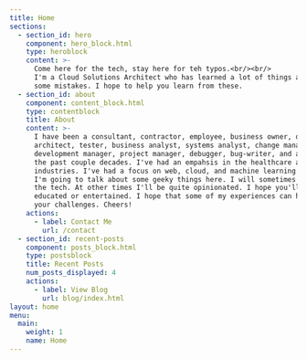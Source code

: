 ```yaml
---
title: Home
sections:
  - section_id: hero
    component: hero_block.html
    type: heroblock
    content: >-
      Come here for the tech, stay here for teh typos.<br/><br/>
      I'm a Cloud Solutions Architect who has learned a lot of things and made
      some mistakes. I hope to help you learn from these.
  - section_id: about
    component: content_block.html
    type: contentblock
    title: About
    content: >-
      I have been a consultant, contractor, employee, business owner, developer,
      architect, tester, business analyst, systems analyst, change management engineer,
      development manager, project manager, debugger, bug-writer, and a lot more for
      the past couple decades. I've had an empahsis in the healthcare and energy
      industries. I've had a focus on web, cloud, and machine learning technologies.<br/><br/>
      I'm going to talk about some geeky things here. I will sometimes just cover
      the tech. At other times I'll be quite opinionated. I hope you'll be either
      educated or entertained. I hope that some of my experiences can help some of
      your challenges. Cheers!
    actions:
      - label: Contact Me
        url: /contact
  - section_id: recent-posts
    component: posts_block.html
    type: postsblock
    title: Recent Posts
    num_posts_displayed: 4
    actions:
      - label: View Blog
        url: blog/index.html
layout: home
menu:
  main:
    weight: 1
    name: Home
---
```

